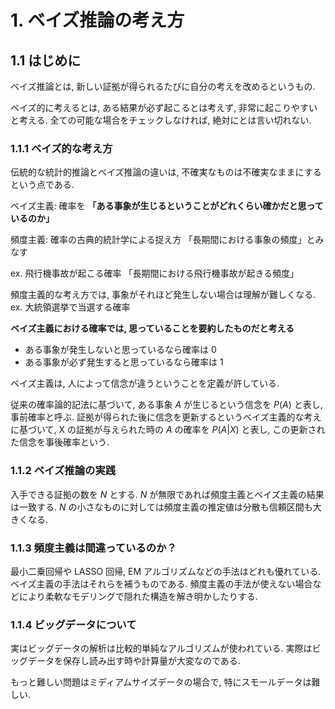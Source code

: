 # 1. ベイズ推論の考え方

## 1.1 はじめに

ベイズ推論とは, 新しい証拠が得られるたびに自分の考えを改めるというもの.

ベイズ的に考えるとは, ある結果が必ず起こるとは考えず, 非常に起こりやすいと考える.
全ての可能な場合をチェックしなければ, 絶対にとは言い切れない.

### 1.1.1 ベイズ的な考え方

伝統的な統計的推論とベイズ推論の違いは, 不確実なものは不確実なままにするという点である.

ベイズ主義: 確率を **「ある事象が生じるということがどれくらい確かだと思っているのか」**

頻度主義: 確率の古典的統計学による捉え方
「長期間における事象の頻度」とみなす

ex. 飛行機事故が起こる確率
「長期間における飛行機事故が起きる頻度」

頻度主義的な考え方では, 事象がそれほど発生しない場合は理解が難しくなる.
ex. 大統領選挙で当選する確率

**ベイズ主義における確率では, 思っていることを要約したものだと考える**

- ある事象が発生しないと思っているなら確率は 0
- ある事象が必ず発生すると思っているなら確率は 1

ベイズ主義は, 人によって信念が違うということを定義が許している.

従来の確率論的記法に基づいて, ある事象 $A$ が生じるという信念を $P(A)$ と表し, 事前確率と呼ぶ.
証拠が得られた後に信念を更新するというベイズ主義的な考えに基づいて, X の証拠が与えられた時の $A$ の確率を $P(A|X)$ と表し,
この更新された信念を事後確率という.

### 1.1.2 ベイズ推論の実践

入手できる証拠の数を $N$ とする. $N$ が無限であれば頻度主義とベイズ主義の結果は一致する.
$N$ の小さなものに対しては頻度主義の推定値は分散も信頼区間も大きくなる.

### 1.1.3 頻度主義は間違っているのか？

最小二乗回帰や LASSO 回帰, EM アルゴリズムなどの手法はどれも優れている. ベイズ主義の手法はそれらを補うものである.
頻度主義の手法が使えない場合などにより柔軟なモデリングで隠れた構造を解き明かしたりする.

### 1.1.4 ビッグデータについて

実はビッグデータの解析は比較的単純なアルゴリズムが使われている. 実際はビッグデータを保存し読み出す時や計算量が大変なのである.

もっと難しい問題はミディアムサイズデータの場合で, 特にスモールデータは難しい.

